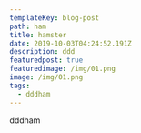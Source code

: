 ```yaml
---
templateKey: blog-post
path: ham
title: hamster
date: 2019-10-03T04:24:52.191Z
description: ddd
featuredpost: true
featuredimage: /img/01.png
image: /img/01.png
tags:
  - dddham
---
```

dddham
